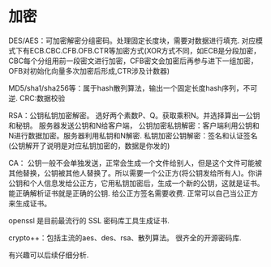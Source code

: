 # 加密
DES/AES：可加密解密分组密码。处理固定长度块，需要对数据进行填充. 对应模式下有ECB.CBC.CFB.OFB.CTR等加密方式(XOR方式不同，如ECB是分段加密，CBC每个分组用前一段密文进行加密，CFB密文会加密后再参与进下一组加密，OFB对初始化向量多次加密后形成,CTR涉及计数器)

MD5/sha1/sha256等：属于hash散列算法，输出一个固定长度hash序列，不可逆.
CRC:数据校验

RSA：公钥私钥加密解密。 选好两个素数P、Q。获取乘积N。并选择算出一公钥和秘钥。 服务器发送公钥和N给客户端，
    公钥加密私钥解密：客户端利用公钥和N进行数据加密。服务器利用私钥和N解密.
    私钥加密公钥解密：签名和认证签名(公钥解开了说明是对应私钥加密的，数据是你发的)
 
CA： 公钥一般不会单独发送，正常会生成一个文件给别人，但是这个文件可能被其他替换，公钥被其他人替换了。所以需要一个公正方(将公钥发给所有人)。你讲公钥和个人信息发给公正方，它用私钥加密后，生成一个新的公钥，这就是证书。  能正确解析证书就是正确的公钥. 给公正方签名需要收费. 正常可以自己当公正方来生成证书。

openssl 是目前最流行的 SSL 密码库工具生成证书.

crypto++：包括主流的aes、des、rsa、散列算法。 很齐全的开源密码库.

有兴趣可以后续仔细分析.